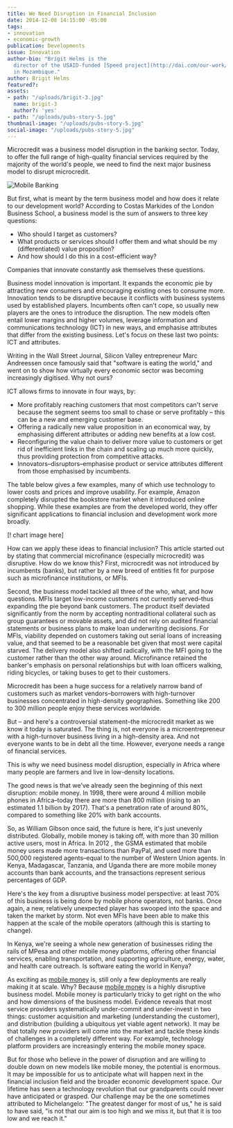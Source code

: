 ```yaml
---
title: We Need Disruption in Financial Inclusion
date: 2014-12-08 14:15:00 -05:00
tags:
- innovation
- economic-growth
publication: Developments
issue: Innovation
author-bio: "Brigit Helms is the
  director of the USAID-funded [Speed project](http://dai.com/our-work/projects/mozambique—support-program-economic-and-enterprise-development-speed)
  in Mozambique."
author: Brigit Helms
featured?: 
assets:
- path: "/uploads/brigit-3.jpg"
  name: brigit-3
  author?: 'yes'
- path: "/uploads/pubs-story-5.jpg"
thumbnail-image: "/uploads/pubs-story-5.jpg"
social-image: "/uploads/pubs-story-5.jpg"
---
```


Microcredit was a business model disruption in the banking sector. Today, to offer the full range of high-quality financial services required by the majority of the world's people, we need to find the next major business model to disrupt microcredit.


![Mobile Banking](/uploads/pubs-story-5.jpg "Photo credit: flickr.com/photos/kiwanja") 

But first, what is meant by the term business model and how does it relate to our development world? According to Costas Markides of the London Business School, a business model is the sum of answers to three key questions:

<ul>
  <li>Who should I target as customers?</li>
  <li>What products or services should I offer them and what should be my (differentiated) value proposition?</li>
  <li>And how should I do this in a cost-efficient way?</li>
</ul>

Companies that innovate constantly ask themselves these questions.

Business model innovation is important. It expands the economic pie by attracting new consumers and encouraging existing ones to consume more. Innovation tends to be disruptive because it conflicts with business systems used by established players. Incumbents often can't cope, so usually new players are the ones to introduce the disruption. The new models often entail lower margins and higher volumes, leverage information and communications technology (ICT) in new ways, and emphasise attributes that differ from the existing business. Let's focus on these last two points: ICT and attributes.

Writing in the Wall Street Journal, Silicon Valley entrepreneur Marc Andreessen once famously said that "software is eating the world," and went on to show how virtually every economic sector was becoming increasingly digitised. Why not ours?

ICT allows firms to innovate in four ways, by:

<ul>
  <li>More profitably reaching customers that most competitors can't serve because the segment seems too small to chase or serve profitably – this can be a new and emerging customer base.
  </li>
  <li>Offering a radically new value proposition in an economical way, by emphasising different attributes or adding new benefits at a low cost.
  </li>
  <li>Reconfiguring the value chain to deliver more value to customers or get rid of inefficient links in the chain and scaling up much more quickly, thus providing protection from competitive attacks.
  </li>
  <li>Innovators–disruptors–emphasise product or service attributes different from those emphasised by incumbents. 
  </li>
</ul>

The table below gives a few examples, many of which use technology to lower costs and prices and improve usability. For example, Amazon completely disrupted the bookstore market when it introduced online shopping. While these examples are from the developed world, they offer significant applications to financial inclusion and development work more broadly.

[! chart image here]

How can we apply these ideas to financial inclusion? This article started out by stating that commercial microfinance (especially microcredit) was disruptive. How do we know this? First, microcredit was not introduced by incumbents (banks), but rather by a new breed of entities fit for purpose such as microfinance institutions, or MFIs.

Second, the business model tackled all three of the who, what, and how questions. MFIs target low-income customers not currently served–thus expanding the pie beyond bank customers. The product itself deviated significantly from the norm by accepting nontraditional collateral such as group guarantees or movable assets, and did not rely on audited financial statements or business plans to make loan underwriting decisions. For MFIs, viability depended on customers taking out serial loans of increasing value, and that seemed to be a reasonable bet given that most were capital starved. The delivery model also shifted radically, with the MFI going to the customer rather than the other way around. Microfinance retained the banker's emphasis on personal relationships but with loan officers walking, riding bicycles, or taking buses to get to their customers.

Microcredit has been a huge success for a relatively narrow band of customers such as market vendors–borrowers with high-turnover businesses concentrated in high-density geographies. Something like 200 to 300 million people enjoy these services worldwide.

But – and here's a controversial statement–the microcredit market as we know it today is saturated. The thing is, not everyone is a microentrepreneur with a high-turnover business living in a high-density area. And not everyone wants to be in debt all the time. However, everyone needs a range of financial services.

This is why we need business model disruption, especially in Africa where many people are farmers and live in low-density locations.

The good news is that we've already seen the beginning of this next disruption: mobile money. In 1998, there were around 4 million mobile phones in Africa–today there are more than 800 million (rising to an estimated 1.1 billion by 2017). That's a penetration rate of around 80%, compared to something like 20% with bank accounts.

So, as William Gibson once said, the future is here, it's just unevenly distributed. Globally, mobile money is taking off, with more than 30 million active users, most in Africa. In 2012 , the GSMA estimated that mobile money users made more transactions than PayPal, and used more than 500,000 registered agents–equal to the number of Western Union agents. In Kenya, Madagascar, Tanzania, and Uganda there are more mobile money accounts than bank accounts, and the transactions represent serious percentages of GDP.

Here's the key from a disruptive business model perspective: at least 70% of this business is being done by mobile phone operators, not banks. Once again, a new, relatively unexpected player has swooped into the space and taken the market by storm. Not even MFIs have been able to make this happen at the scale of the mobile operators (although this is starting to change).

In Kenya, we're seeing a whole new generation of businesses riding the rails of MPesa and other mobile money platforms, offering other financial services, enabling transportation, and supporting agriculture, energy, water, and health care outreach. Is software eating the world in Kenya?

As exciting as <a href="http://www.google.com/url?q=http%3A%2F%2Fbit.ly%2F1nd1MYW&sa=D&sntz=1&usg=AFQjCNFz_wBX3s28-7ZhRe_YHlIm2pK64A">mobile money</a> is, still only a few deployments are really making it at scale. Why? Because <a href="http://bit.ly/1nd1MYW">mobile money</a> is a highly disruptive business model. Mobile money is particularly tricky to get right on the who and how dimensions of the business model. Evidence reveals that most service providers systematically under-commit and under-invest in two things: customer acquisition and marketing (understanding the customer), and distribution (building a ubiquitous yet viable agent network). It may be that totally new providers will come into the market and tackle these kinds of challenges in a completely different way. For example, technology platform providers are increasingly entering the mobile money space.

But for those who believe in the power of disruption and are willing to double down on new models like mobile money, the potential is enormous. It may be impossible for us to anticipate what will happen next in the financial inclusion field and the broader economic development space. Our lifetime has seen a technology revolution that our grandparents could never have anticipated or grasped. Our challenge may be the one sometimes attributed to Michelangelo: "The greatest danger for most of us," he is said to have said, "is not that our aim is too high and we miss it, but that it is too low and we reach it."
